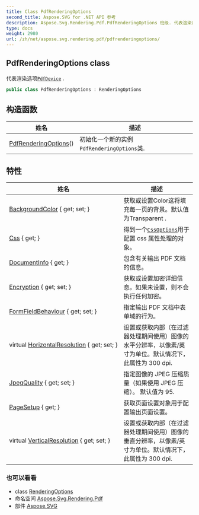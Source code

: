 ```yaml
---
title: Class PdfRenderingOptions
second_title: Aspose.SVG for .NET API 参考
description: Aspose.Svg.Rendering.Pdf.PdfRenderingOptions 班级. 代表渲染选项PdfDevice .
type: docs
weight: 2980
url: /zh/net/aspose.svg.rendering.pdf/pdfrenderingoptions/
---
```

## PdfRenderingOptions class

代表渲染选项[`PdfDevice`](../pdfdevice/) .

```csharp
public class PdfRenderingOptions : RenderingOptions
```

## 构造函数

| 姓名 | 描述 |
| --- | --- |
| [PdfRenderingOptions](pdfrenderingoptions/)() | 初始化一个新的实例`PdfRenderingOptions`类. |

## 特性

| 姓名 | 描述 |
| --- | --- |
| [BackgroundColor](../../aspose.svg.rendering/renderingoptions/backgroundcolor/) { get; set; } | 获取或设置Color这将填充每一页的背景。默认值为Transparent . |
| [Css](../../aspose.svg.rendering/renderingoptions/css/) { get; } | 得到一个[`CssOptions`](../../aspose.svg.rendering/cssoptions/)用于配置 css 属性处理的对象。 |
| [DocumentInfo](../../aspose.svg.rendering.pdf/pdfrenderingoptions/documentinfo/) { get; } | 包含有关输出 PDF 文档的信息。 |
| [Encryption](../../aspose.svg.rendering.pdf/pdfrenderingoptions/encryption/) { get; set; } | 获取或设置加密详细信息。如果未设置，则不会执行任何加密。 |
| [FormFieldBehaviour](../../aspose.svg.rendering.pdf/pdfrenderingoptions/formfieldbehaviour/) { get; set; } | 指定输出 PDF 文档中表单域的行为。 |
| virtual [HorizontalResolution](../../aspose.svg.rendering/renderingoptions/horizontalresolution/) { get; set; } | 设置或获取内部（在过滤器处理期间使用）图像的水平分辨率，以像素/英寸为单位。默认情况下，此属性为 300 dpi. |
| [JpegQuality](../../aspose.svg.rendering.pdf/pdfrenderingoptions/jpegquality/) { get; set; } | 指定图像的 JPEG 压缩质量（如果使用 JPEG 压缩）。 默认值为 95. |
| [PageSetup](../../aspose.svg.rendering/renderingoptions/pagesetup/) { get; } | 获取页面设置对象用于配置输出页面设置。 |
| virtual [VerticalResolution](../../aspose.svg.rendering/renderingoptions/verticalresolution/) { get; set; } | 设置或获取内部（在过滤器处理期间使用）图像的垂直分辨率，以像素/英寸为单位。默认情况下，此属性为 300 dpi. |

### 也可以看看

* class [RenderingOptions](../../aspose.svg.rendering/renderingoptions/)
* 命名空间 [Aspose.Svg.Rendering.Pdf](../../aspose.svg.rendering.pdf/)
* 部件 [Aspose.SVG](../../)


